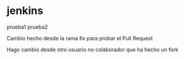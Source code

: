 # jenkins
prueba1
prueba2

Cambio hecho desde la rama fix para probar el Pull Request


Hago cambio desde otro usuario no colaborador que ha hecho un fork
